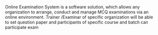 Online Examination System is a software solution, which allows any organization  to arrange, conduct and manage MCQ examinations via an online environment. Trainer /Examinar  of specific  organization will be able to set question  paper and participants of specific  course and  batch can participate exam
